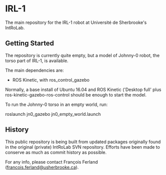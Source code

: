 IRL-1
=====

The main repository for the IRL-1 robot at Université de Sherbrooke's IntRoLab.

Getting Started
---------------

The repository is currently quite empty, but a model of Johnny-0 robot, the
torso part of IRL-1, is available. 

The main dependencies are:

 - ROS Kinetic, with ros_control_gazebo

Normally, a base install of Ubuntu 16.04 and ROS Kinetic ('Desktop full' plus
ros-kinetic-gazebo-ros-control should be enough to start the model.

To run the Johnny-0 torso in an empty world, run:

  roslaunch jn0_gazebo jn0_empty_world.launch

History
-------

This public repository is being built from updated packages originally found in
the original (private) IntRoLab SVN repository.
Efforts have been made to conserve as much as commit history as possible.

For any info, please contact François Ferland (francois.ferland@usherbrooke.ca).
